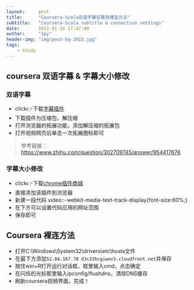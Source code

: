 ```yaml
---
layout:     post
title:      "Coursera-Scala双语字幕设置及裸连方法"
subtitle:   "Coursera-Scala subtitle & connection settings"
date:       2021-01-24 17:47:00
author:     "Jpy"
header-img: "img/post-bg-2015.jpg"
tags:
    - Study
---
```


## coursera 双语字幕 & 字幕大小修改
### 双语字幕
- click👉下载[字幕插件](https://github.com/tamshadow/coursera-subtitle-translation)
- 下载插件为压缩包，解压缩
- 打开浏览器的拓展功能，添加解压缩的拓展包
- 打开视频网页后单击一次拓展图标即可
  
> 参考链接：https://www.zhihu.com/question/302709745/answer/954417676

### 字幕大小修改
- click👉下载[chrome插件商城](https://link.zhihu.com/?target=https%3A//chrome.google.com/webstore/detail/stylus/clngdbkpkpeebahjckkjfobafhncgmne/related%3Fhl%3Dzh-CN)
- 直接添加该插件到浏览器
- 新建一段代码 video::-webkit-media-text-track-display{font-size:60%;}
- 在下方可以设置代码应用的网址范围
- 保存即可

## Coursera 裸连方法
- 打开C:\Windows\System32\drivers\etc\hosts文件
- 在最下方添加`52.84.167.78 d3c33hcgiwev3.cloudfront.net`并保存
- 按住win+R打开运行对话框，框里输入cmd，点击确定
- 在闪烁的光标那里输入ipconfig/flushdns，清除DNS缓存
- 刷新coursera视频界面，完成！



